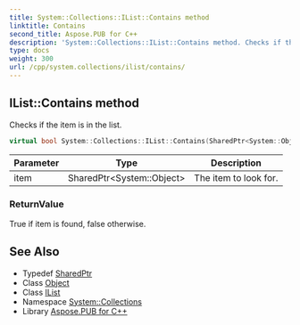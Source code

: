 ```yaml
---
title: System::Collections::IList::Contains method
linktitle: Contains
second_title: Aspose.PUB for C++
description: 'System::Collections::IList::Contains method. Checks if the item is in the list in C++.'
type: docs
weight: 300
url: /cpp/system.collections/ilist/contains/
---
```

## IList::Contains method


Checks if the item is in the list.

```cpp
virtual bool System::Collections::IList::Contains(SharedPtr<System::Object> item) const =0
```


| Parameter | Type | Description |
| --- | --- | --- |
| item | SharedPtr\<System::Object\> | The item to look for. |

### ReturnValue

True if item is found, false otherwise.

## See Also

* Typedef [SharedPtr](../../../system/sharedptr/)
* Class [Object](../../../system/object/)
* Class [IList](../)
* Namespace [System::Collections](../../)
* Library [Aspose.PUB for C++](../../../)
